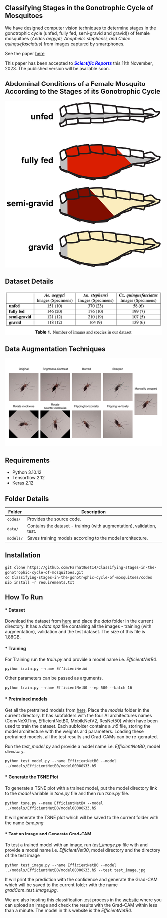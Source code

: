 ## Classifying Stages in the Gonotrophic Cycle of Mosquitoes
We have designed computer vision techniques to determine stages in the gonotrophic cycle (unfed, fully fed, semi-gravid and gravid)) of female mosquitoes (*Aedes aegypti, Anopheles stephensi, and Culex quinquefasciatus*) from images captured by smartphones.

See the paper [here](https://doi.org/10.1038/s41598-023-47266-7) 

This paper has been accepted to ***_<font color="blue">Scientific Reports</font>_*** this 11th November, 2023. The published version will be available soon. 

## Abdominal Conditions of a Female Mosquito According to the Stages of its Gonotrophic Cycle

![gonotrphic_cycle.png](https://github.com/FarhatBuet14/Classifying-stages-in-the-gonotrophic-cycle-of-mosquitoes/blob/main/images/gonotrphic_cycle.png)

## Dataset Details

![dataset.png](https://github.com/FarhatBuet14/Classifying-stages-in-the-gonotrophic-cycle-of-mosquitoes/blob/main/images/dataset.png)

## Data Augmentation Techniques

![augmentation.png](https://github.com/FarhatBuet14/Classifying-stages-in-the-gonotrophic-cycle-of-mosquitoes/blob/main/images/augmentation.png)

## Requirements
* Python 3.10.12
* Tensorflow 2.12
* Keras 2.12

## Folder Details

| Folder       | Description                                                               |
|--------------|---------------------------------------------------------------------------|
| `codes/`     | Provides the source code.                                                 |
| `data/`      | Contains the dataset - training (with augmentation), validation, test.    |
| `models/`    | Saves training models according to the model architecture.                |


## Installation
~~~~{.python}
git clone https://github.com/FarhatBuet14/Classifying-stages-in-the-gonotrophic-cycle-of-mosquitoes.git
cd Classifying-stages-in-the-gonotrophic-cycle-of-mosquitoes/codes
pip install -r requirements.txt
~~~~

## How To Run

#### * Dataset

Download the dataset from [here](https://drive.google.com/drive/folders/1PkaNq0hh7OimMKJmGqwa0y2gQbkGRbOO?usp=sharing) and place the *data* folder in the current directory. It has a *data.npz* file containing all the images - training (with augmentation), validation and the test dataset. The size of this file is 1.88GB. 

#### * Training

For Training run the *train.py* and provide a model name i.e. *EfficientNetB0*. 
~~~~{.python}
python train.py --name EfficientNetB0
~~~~
Other parameters can be passed as arguments. 
~~~~{.python}
python train.py --name EfficientNetB0 --ep 500 --batch 16 
~~~~

#### * Pretrained models

Get all the pretrained models from [here](https://drive.google.com/drive/folders/16HtdoMFrDejoFo8WATZ5xa3gGaRWAxMb?usp=sharing). Place the *models* folder in the current directory. It has subfolders with the four AI architectures names (ConvNeXtTiny, EfficientNetB0, MobileNetV2, ResNet50) which have been used to train the dataset. Each subfolder contains a *.h5* file, storing the model architecture with the weights and parameters. Loading these pretrained models, all the test results and Grad-CAMs can be re-genrated. 

Run the *test_model.py* and provide a model name i.e. *EfficientNetB0*, model directory. 
~~~~{.python}
python test_model.py --name EfficientNetB0 --model ../models/EfficientNetB0/model00000533.h5
~~~~

#### * Generate the TSNE Plot

To generate a TSNE plot with a trained model, put the model directory link to the *model* variable in *tsne.py* file and then run *tsne.py* file. 

~~~~{.python}
python tsne.py --name EfficientNetB0 --model ../models/EfficientNetB0/model00000533.h5
~~~~

It will generate the TSNE plot which will be saved to the current folder with the name *tsne.png*


#### * Test an Image and Generate Grad-CAM

To test a trained model with an image, run *test_image.py* file with and provide a model name i.e. *EfficientNetB0*, model directory and the directory of the test image
~~~~{.python}
python test_image.py --name EfficientNetB0 --model ../models/EfficientNetB0/model00000533.h5 --test test_image.jpg
~~~~

It will print the prediction with the confidence and generate the Grad-CAM which will be saved to the current folder with the name *gradCam_test_image.jpg*.

We are also hosting this classification test process in the [website](https://mosquito-classifier.firebaseapp.com) where you can upload an image and check the results with the Grad-CAM within less than a minute. The model in this website is the *EfficientNetB0*. 
